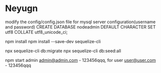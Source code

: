 # Neyugn

modify the config/config.json file for mysql server configuration(username and password)
CREATE DATABASE nodeadmin DEFAULT CHARACTER SET utf8 COLLATE utf8_unicode_ci;

npm install
npm install --save-dev sequelize-cli

npx sequelize-cli db:migrate
npx sequelize-cli db:seed:all

npm start
 admin admin@admin.com - 123456qqq, for user user@user.com - 123456qqq
 
